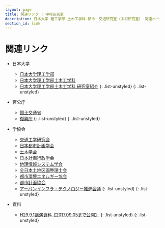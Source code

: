 ```yaml
---
layout: page
title: 関連リンク | 中村研究室
description: 日本大学 理工学部 土木工学科 都市・交通研究室（中村研究室） 関連ページヘのリンク（日本大学、官公庁、学協会）
section_id: link
---
```

# 関連リンク

* 日本大学
  * [日本大学理工学部][cst]
  * [日本大学理工学部土木工学科][civil]
  * [日本大学理工学部土木工学科 研究室紹介][laboratory]
  {: .list-unstyled}
{: .list-unstyled}

* 官公庁
  * [国土交通省][mlit]
  * [復興庁][reconstruction]
  {: .list-unstyled}
{: .list-unstyled}

* 学協会
  * [交通工学研究会][jste]
  * [日本都市計画学会][cpij]
  * [土木学会][jsce]
  * [日本計画行政学会][japanpa]
  * [地理情報システム学会][gisa-japan]
  * [全日本土地区画整理士会][lrex]
  * [都市環境エネルギー協会][dhcjp]
  * [都市計画協会][tokeikyou]
  * [アーバンインフラ・テクノロジー推進会議][uit]
  {: .list-unstyled}
{: .list-unstyled}

* 資料
  * [H29.9.1講演資料【2017.09.05まで公開】]({{site.baseurl}}/images/20170901.pdf)
  {: .list-unstyled}
{: .list-unstyled}

[cst]: http://www.cst.nihon-u.ac.jp
[civil]: http://www.civil.cst.nihon-u.ac.jp
[laboratory]: http://www.civil.cst.nihon-u.ac.jp/laboratory/
[mlit]: http://www.mlit.go.jp
[reconstruction]: http://www.reconstruction.go.jp
[jste]: http://www.jste.or.jp
[cpij]: http://www.cpij.or.jp
[jsce]: http://www.jsce.or.jp
[japanpa]: http://www.japanpa.jp
[gisa-japan]: http://www.gisa-japan.org
[lrex]: http://www.lrex.or.jp
[dhcjp]: http://www.dhcjp.or.jp/
[tokeikyou]: http://www.tokeikyou.or.jp/
[uit]: http://www.uit.gr.jp/
